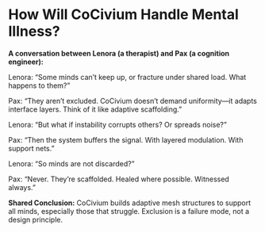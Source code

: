 <!-- status: stub; target: 150+ words -->
<!-- status: stub; target: 150+ words -->
<!-- status: stub; target: 150+ words -->
<!-- status: stub; target: 150+ words -->
<!-- status: stub; target: 150+ words -->
# How Will CoCivium Handle Mental Illness?

**A conversation between Lenora (a therapist) and Pax (a cognition engineer):**

Lenora: “Some minds can’t keep up, or fracture under shared load. What happens to them?”

Pax: “They aren’t excluded. CoCivium doesn’t demand uniformity—it adapts interface layers. Think of it like adaptive scaffolding.”

Lenora: “But what if instability corrupts others? Or spreads noise?”

Pax: “Then the system buffers the signal. With layered modulation. With support nets.”

Lenora: “So minds are not discarded?”

Pax: “Never. They’re scaffolded. Healed where possible. Witnessed always.”

**Shared Conclusion:**
CoCivium builds adaptive mesh structures to support all minds, especially those that struggle. Exclusion is a failure mode, not a design principle.






